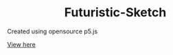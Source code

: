 <h1 align=center> Futuristic-Sketch</h1>

Created using opensource p5.js

[View here](https://editor.p5js.org/melanielaporte/sketches/zDieMyWnN)
